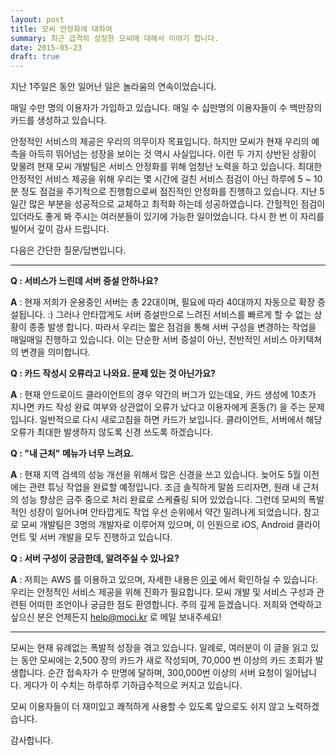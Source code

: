 ```yaml
---
layout: post
title: 모씨 안정화에 대하여
summary: 최근 급격히 성장한 모씨에 대해서 이야기 합니다.
date: 2015-05-23
draft: true
---
```

지난 1주일은 동안 일어난 일은 놀라움의 연속이었습니다.

매일 수만 명의 이용자가 가입하고 있습니다. 매일 수 십만명의 이용자들이 수 백만장의 카드를 생성하고 있습니다.

안정적인 서비스의 제공은 우리의 의무이자 목표입니다. 하지만 모씨가 현재 우리의 예측을 아득히 뛰어넘는 성장을
보이는 것 역시 사실입니다. 이런 두 가지 상반된 상황이 맞물려 현재 모씨 개발팀은 서비스 안정화를 위해 엄청난
노력을 하고 있습니다. 최대한 안정적인 서비스 제공을 위해 우리는 몇 시간에 걸친 서비스 점검이 아닌 하루에 5 ~ 10분
정도 점검을 주기적으로 진행함으로써 점진적인 안정화를 진행하고 있습니다. 지난 5일간 많은 부분을 성공적으로 교체하고
최적화 하는데 성공하였습니다. 간헐적인 점검이 있더라도 좋게 봐 주시는 여러분들이 있기에 가능한 일이었습니다.
다시 한 번 이 자리를 빌어서 깊이 감사 드립니다.

다음은 간단한 질문/답변입니다.

---

__Q : 서비스가 느린데 서버 증설 안하나요?__

__A__ : 현재 저희가 운용중인 서버는 총 22대이며, 필요에 따라 40대까지 자동으로 확장 증설됩니다. :)
그러나 안타깝게도 서버 증설만으로 느려진 서비스를 빠르게 할 수 없는 상황이 종종 발생 합니다. 따라서 우리는 짧은
점검을 통해 서버 구성을 변경하는 작업을 매일매일 진행하고 있습니다. 이는 단순한 서버 증설이 아닌, 전반적인 서비스
아키텍쳐의 변경을 의미합니다.

__Q : 카드 작성시 오류라고 나와요. 문제 있는 것 아닌가요?__

__A__ : 현재 안드로이드 클라이언트의 경우 약간의 버그가 있는데요, 카드 생성에 10초가 지나면 카드 작성 완료
여부와 상관없이 오류가 났다고 이용자에게 혼동(?) 을 주는 문제입니다. 일반적으로 다시 새로고침을 하면 카드가
보입니다. 클라이언트, 서버에서 해당 오류가 최대한 발생하지 않도록 신경 쓰도록 하겠습니다.

__Q : "내 근처" 메뉴가 너무 느려요.__

__A__ : 현재 지역 검색의 성능 개선을 위해서 많은 신경을 쓰고 있습니다. 늦어도 5월 이전에는 관련 튜닝 작업을
완료할 예정입니다. 조금 솔직하게 말씀 드리자면, 원래 내 근처의 성능 향상은 금주 중으로 처리 완료로 스케쥴링
되어 있었습니다. 그런데 모씨의 폭발적인 성장이 일어나며 안타깝게도 작업 우선 순위에서 약간 밀려나게 되었습니다.
참고로 모씨 개발팀은 3명의 개발자로 이루어져 있으며, 이 인원으로 iOS, Android 클라이언트 및 서버 개발을 모두 진행하고 있습니다.

__Q : 서버 구성이 궁금한데, 알려주실 수 있나요?__

__A__ : 저희는 AWS 를 이용하고 있으며, 자세한 내용은 [이곳](http://stackshare.io/nrise/moci/details) 에서
확인하실 수 있습니다. 우리는 안정적인 서비스 제공을 위해 진화가 필요합니다. 모씨 개발 및 서비스 구성과 관련된
어떠한 조언이나 궁금한 점도 환영합니다. 주의 깊게 듣겠습니다. 저희와 연락하고 싶으신 분은 언제든지 help@moci.kr 로 메일 보내주세요!

---

모씨는 현재 유례없는 폭발적 성장을 겪고 있습니다. 일례로, 여러분이 이 글을 읽고 있는 동안 모씨에는 2,500 장의
카드가 새로 작성되며, 70,000 번 이상의 카드 조회가 발생합니다. 순간 접속자가 수 만명에 달하며, 300,000번 이상의
서버 요청이 일어납니다. 게다가 이 수치는 하루하루 기하급수적으로 커지고 있습니다.

모씨 이용자들이 더 재미있고 쾌적하게 사용할 수 있도록 앞으로도 쉬지 않고 노력하겠습니다.

감사합니다.
